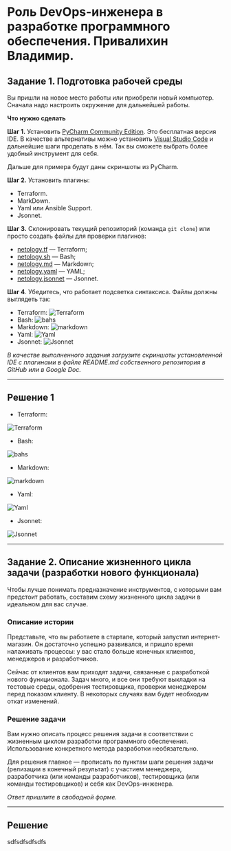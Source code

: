 # Роль DevOps-инженера в разработке программного обеспечения. Привалихин Владимир.

## Задание 1. Подготовка рабочей среды

Вы пришли на новое место работы или приобрели новый компьютер. Сначала надо настроить окружение для дальнейшей работы. 

**Что нужно сделать**

**Шаг 1.** Установить [PyCharm Community Edition](https://www.jetbrains.com/ru-ru/pycharm/download/). Это бесплатная версия IDE.   В качестве альтернативы можно установить [Visual Studio Code](https://code.visualstudio.com/Download) и дальнейшие шаги проделать в нём. Так вы сможете выбрать более удобный инструмент для себя.

Дальше для примера будут даны скриншоты из PyCharm.

**Шаг 2.** Установить плагины:

* Terraform.
* MarkDown.
* Yaml или Ansible Support.
* Jsonnet.
   
**Шаг 3.** Склонировать текущий репозиторий (команда `git clone`) или просто создать файлы для проверки плагинов:

* [netology.tf](netology.tf) — Terraform;
* [netology.sh](netology.sh) — Bash;
* [netology.md](netology.md) — Markdown; 
* [netology.yaml](netology.yaml) — YAML;
* [netology.jsonnet](netology.jsonnet) — Jsonnet.

**Шаг 4**. Убедитесь, что работает подсветка синтаксиса. Файлы должны выглядеть так:

* Terraform: ![Terraform](img1/terraform.png)
* Bash: ![bahs](img1/bash.png)
* Markdown: ![markdown](img1/markdown.png)
* Yaml: ![Yaml](img1/yaml.png)
* Jsonnet: ![Jsonnet](img1/jsonnet.png)

*В качестве выполненного задания загрузите скриншоты установленной IDE с плагинами в файле README.md собственного репозитория в GitHub или в Google Doc.*

----

## Решение 1


* Terraform:
  
![Terraform](img/terraform.png)


  
* Bash:
  
![bahs](img/bash.png)


  
* Markdown:
  
![markdown](img/markdown.png)


  
* Yaml:
  
![Yaml](img/yaml.png)


  
* Jsonnet:
  
![Jsonnet](img/jsonnet.png)


----

## Задание 2. Описание жизненного цикла задачи (разработки нового функционала)

Чтобы лучше понимать предназначение инструментов, с которыми вам предстоит работать, составим схему жизненного цикла задачи в идеальном для вас случае.

### Описание истории

Представьте, что вы работаете в стартапе, который запустил интернет-магазин. Он достаточно успешно развивался, и пришло время налаживать процессы: у вас стало больше конечных клиентов, менеджеров и разработчиков.

Сейчас от клиентов вам приходят задачи, связанные с разработкой нового функционала. Задач много, и все они требуют выкладки на тестовые среды, одобрения тестировщика, проверки менеджером перед показом клиенту. В некоторых случаях вам будет необходим откат изменений. 

### Решение задачи

Вам нужно описать процесс решения задачи в соответствии с жизненным циклом разработки программного обеспечения. Использование конкретного метода разработки необязательно. 

Для решения главное — прописать по пунктам шаги решения задачи (релизации в конечный результат) с участием менеджера, разработчика (или команды разработчиков), тестировщика (или команды тестировщиков) и себя как DevOps-инженера. 

*Ответ пришлите в свободной форме.*

----

## Решение

sdfsdfsdfsdfs

